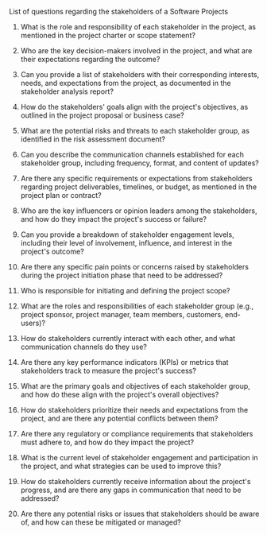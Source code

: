 List of questions regarding the stakeholders of a Software Projects

1. What is the role and responsibility of each stakeholder in the project, as mentioned in the project charter or scope statement?
2. Who are the key decision-makers involved in the project, and what are their expectations regarding the outcome?
3. Can you provide a list of stakeholders with their corresponding interests, needs, and expectations from the project, as documented in the stakeholder analysis report?
4. How do the stakeholders' goals align with the project's objectives, as outlined in the project proposal or business case?
5. What are the potential risks and threats to each stakeholder group, as identified in the risk assessment document?
6. Can you describe the communication channels established for each stakeholder group, including frequency, format, and content of updates?
7. Are there any specific requirements or expectations from stakeholders regarding project deliverables, timelines, or budget, as mentioned in the project plan or contract?
8. Who are the key influencers or opinion leaders among the stakeholders, and how do they impact the project's success or failure?
9. Can you provide a breakdown of stakeholder engagement levels, including their level of involvement, influence, and interest in the project's outcome?
10. Are there any specific pain points or concerns raised by stakeholders during the project initiation phase that need to be addressed?

1. Who is responsible for initiating and defining the project scope?
2. What are the roles and responsibilities of each stakeholder group (e.g., project sponsor, project manager, team members, customers, end-users)?
3. How do stakeholders currently interact with each other, and what communication channels do they use?
4. Are there any key performance indicators (KPIs) or metrics that stakeholders track to measure the project's success?
5. What are the primary goals and objectives of each stakeholder group, and how do these align with the project's overall objectives?
6. How do stakeholders prioritize their needs and expectations from the project, and are there any potential conflicts between them?
7. Are there any regulatory or compliance requirements that stakeholders must adhere to, and how do they impact the project?
8. What is the current level of stakeholder engagement and participation in the project, and what strategies can be used to improve this?
9. How do stakeholders currently receive information about the project's progress, and are there any gaps in communication that need to be addressed?
10. Are there any potential risks or issues that stakeholders should be aware of, and how can these be mitigated or managed?

